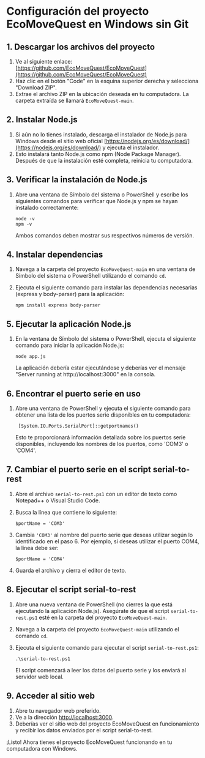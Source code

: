 # Configuración del proyecto EcoMoveQuest en Windows sin Git

## 1. Descargar los archivos del proyecto

1. Ve al siguiente enlace: [https://github.com/EcoMoveQuest/EcoMoveQuest](https://github.com/EcoMoveQuest/EcoMoveQuest)
2. Haz clic en el botón "Code" en la esquina superior derecha y selecciona "Download ZIP".
3. Extrae el archivo ZIP en la ubicación deseada en tu computadora. La carpeta extraída se llamará `EcoMoveQuest-main`.

## 2. Instalar Node.js

1. Si aún no lo tienes instalado, descarga el instalador de Node.js para Windows desde el sitio web oficial [https://nodejs.org/es/download/](https://nodejs.org/es/download/) y ejecuta el instalador.
2. Esto instalará tanto Node.js como npm (Node Package Manager). Después de que la instalación esté completa, reinicia tu computadora.

## 3. Verificar la instalación de Node.js

1. Abre una ventana de Símbolo del sistema o PowerShell y escribe los siguientes comandos para verificar que Node.js y npm se hayan instalado correctamente:

       node -v
       npm -v

   Ambos comandos deben mostrar sus respectivos números de versión.

## 4. Instalar dependencias

1. Navega a la carpeta del proyecto `EcoMoveQuest-main` en una ventana de Símbolo del sistema o PowerShell utilizando el comando `cd`.
2. Ejecuta el siguiente comando para instalar las dependencias necesarias (express y body-parser) para la aplicación:

       npm install express body-parser

## 5. Ejecutar la aplicación Node.js

1. En la ventana de Símbolo del sistema o PowerShell, ejecuta el siguiente comando para iniciar la aplicación Node.js:

       node app.js

   La aplicación debería estar ejecutándose y deberías ver el mensaje "Server running at http://localhost:3000" en la consola.

## 6. Encontrar el puerto serie en uso

1. Abre una ventana de PowerShell y ejecuta el siguiente comando para obtener una lista de los puertos serie disponibles en tu computadora:

        [System.IO.Ports.SerialPort]::getportnames()

   Esto te proporcionará información detallada sobre los puertos serie disponibles, incluyendo los nombres de los puertos, como 'COM3' o 'COM4'.

## 7. Cambiar el puerto serie en el script serial-to-rest

1. Abre el archivo `serial-to-rest.ps1` con un editor de texto como Notepad++ o Visual Studio Code.
2. Busca la línea que contiene lo siguiente:

       $portName = 'COM3'

3. Cambia `'COM3'` al nombre del puerto serie que deseas utilizar según lo identificado en el paso 6. Por ejemplo, si deseas utilizar el puerto COM4, la línea debe ser:

       $portName = 'COM4'

4. Guarda el archivo y cierra el editor de texto.

## 8. Ejecutar el script serial-to-rest

1. Abre una nueva ventana de PowerShell (no cierres la que está ejecutando la aplicación Node.js). Asegúrate de que el script `serial-to-rest.ps1` esté en la carpeta del proyecto `EcoMoveQuest-main`.
2. Navega a la carpeta del proyecto `EcoMoveQuest-main` utilizando el comando `cd`.
3. Ejecuta el siguiente comando para ejecutar el script `serial-to-rest.ps1`:

       .\serial-to-rest.ps1

   El script comenzará a leer los datos del puerto serie y los enviará al servidor web local.

## 9. Acceder al sitio web

1. Abre tu navegador web preferido.
2. Ve a la dirección [http://localhost:3000](http://localhost:3000).
3. Deberías ver el sitio web del proyecto EcoMoveQuest en funcionamiento y recibir los datos enviados por el script serial-to-rest.

¡Listo! Ahora tienes el proyecto EcoMoveQuest funcionando en tu computadora con Windows.
